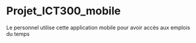 # Projet_ICT300_mobile
Le personnel utilise cette application mobile pour avoir accès aux emplois du temps
